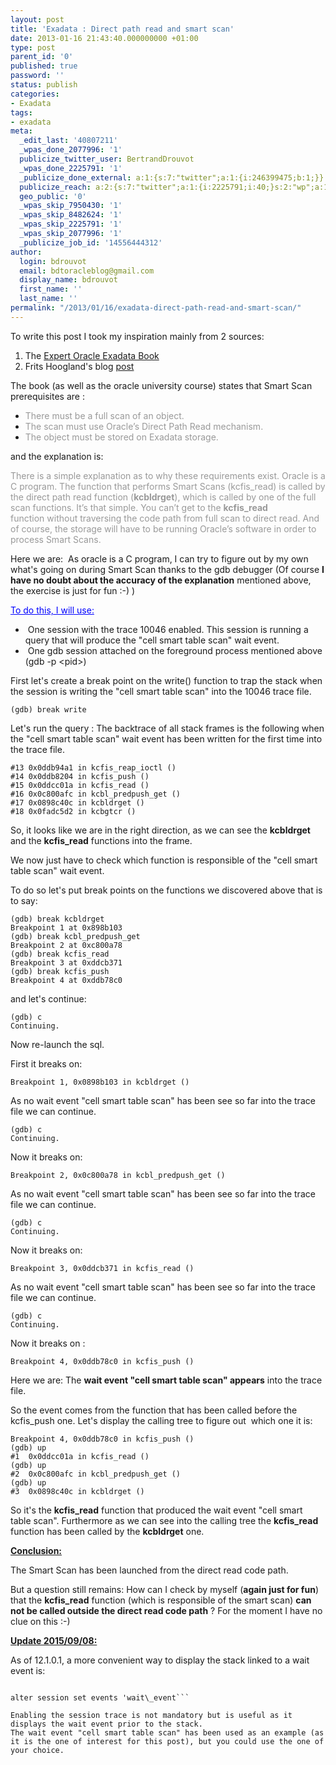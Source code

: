 ```yaml
---
layout: post
title: 'Exadata : Direct path read and smart scan'
date: 2013-01-16 21:43:40.000000000 +01:00
type: post
parent_id: '0'
published: true
password: ''
status: publish
categories:
- Exadata
tags:
- exadata
meta:
  _edit_last: '40807211'
  _wpas_done_2077996: '1'
  publicize_twitter_user: BertrandDrouvot
  _wpas_done_2225791: '1'
  _publicize_done_external: a:1:{s:7:"twitter";a:1:{i:246399475;b:1;}}
  publicize_reach: a:2:{s:7:"twitter";a:1:{i:2225791;i:40;}s:2:"wp";a:1:{i:0;i:11;}}
  geo_public: '0'
  _wpas_skip_7950430: '1'
  _wpas_skip_8482624: '1'
  _wpas_skip_2225791: '1'
  _wpas_skip_2077996: '1'
  _publicize_job_id: '14556444312'
author:
  login: bdrouvot
  email: bdtoracleblog@gmail.com
  display_name: bdrouvot
  first_name: ''
  last_name: ''
permalink: "/2013/01/16/exadata-direct-path-read-and-smart-scan/"
---
```


To write this post I took my inspiration mainly from 2 sources:

1.  The [Expert Oracle Exadata Book](http://www.expertoracleexadata.com)
2.  Frits Hoogland's blog [post](http://fritshoogland.wordpress.com/2013/01/04/oracle-11-2-and-the-direct-path-read-event)

The book (as well as the oracle university course) states that Smart Scan prerequisites are :

-   <span style="color:#999999;">There must be a full scan of an object.</span>
-   <span style="color:#999999;">The scan must use Oracle’s Direct Path Read mechanism.</span>
-   <span style="color:#999999;">The object must be stored on Exadata storage.</span>

and the explanation is:

<span style="color:#999999;">There is a simple explanation as to why these requirements exist. Oracle is a C program. The function that performs Smart Scans (kcfis\_read) is called by the direct path read function (**kcbldrget**), which is called by one of the full scan functions. It’s that simple. You can’t get to the **kcfis\_read** function without traversing the code path from full scan to direct read. And of course, the storage will have to be running Oracle’s software in order to process Smart Scans.</span>

Here we are:  As oracle is a C program, I can try to figure out by my own what's going on during Smart Scan thanks to the gdb debugger (Of course **I have no doubt about the accuracy of the explanation** mentioned above, the exercise is just for fun :-) )

<span style="text-decoration:underline;color:#0000ff;">To do this, I will use:</span>

-    One session with the trace 10046 enabled. This session is running a query that will produce the "cell smart table scan" wait event.
-    One gdb session attached on the foreground process mentioned above (gdb -p &lt;pid&gt;)

First let's create a break point on the write() function to trap the stack when the session is writing the "cell smart table scan" into the 10046 trace file.

    (gdb) break write

Let's run the query : The backtrace of all stack frames is the following when the "cell smart table scan" wait event has been written for the first time into the trace file.

    #13 0x0ddb94a1 in kcfis_reap_ioctl ()
    #14 0x0ddb8204 in kcfis_push ()
    #15 0x0ddcc01a in kcfis_read ()
    #16 0x0c800afc in kcbl_predpush_get ()
    #17 0x0898c40c in kcbldrget ()
    #18 0x0fadc5d2 in kcbgtcr ()

So, it looks like we are in the right direction, as we can see the **kcbldrget** and the **kcfis\_read** functions into the frame.

We now just have to check which function is responsible of the "cell smart table scan" wait event.

To do so let's put break points on the functions we discovered above that is to say:

    (gdb) break kcbldrget
    Breakpoint 1 at 0x898b103
    (gdb) break kcbl_predpush_get
    Breakpoint 2 at 0xc800a78
    (gdb) break kcfis_read
    Breakpoint 3 at 0xddcb371
    (gdb) break kcfis_push
    Breakpoint 4 at 0xddb78c0

and let's continue:

    (gdb) c
    Continuing.

Now re-launch the sql.

First it breaks on:

    Breakpoint 1, 0x0898b103 in kcbldrget ()

As no wait event "cell smart table scan" has been see so far into the trace file we can continue.

    (gdb) c
    Continuing.

Now it breaks on:

    Breakpoint 2, 0x0c800a78 in kcbl_predpush_get ()

As no wait event "cell smart table scan" has been see so far into the trace file we can continue.

    (gdb) c
    Continuing.

Now it breaks on:

    Breakpoint 3, 0x0ddcb371 in kcfis_read ()

As no wait event "cell smart table scan" has been see so far into the trace file we can continue.

    (gdb) c
    Continuing.

Now it breaks on :

    Breakpoint 4, 0x0ddb78c0 in kcfis_push ()

Here we are: The **wait event "cell smart table scan" appears** into the trace file.

So the event comes from the function that has been called before the kcfis\_push one. Let's display the calling tree to figure out  which one it is:

    Breakpoint 4, 0x0ddb78c0 in kcfis_push ()
    (gdb) up
    #1  0x0ddcc01a in kcfis_read ()
    (gdb) up
    #2  0x0c800afc in kcbl_predpush_get ()
    (gdb) up
    #3  0x0898c40c in kcbldrget ()

So it's the **kcfis\_read** function that produced the wait event "cell smart table scan". Furthermore as we can see into the calling tree the **kcfis\_read** function has been called by the **kcbldrget** one.

<span style="text-decoration:underline;">**Conclusion:**</span>

The Smart Scan has been launched from the direct read code path.

But a question still remains: How can I check by myself (**again just for fun**) that the **kcfis\_read** function (which is responsible of the smart scan) **can not be called outside the direct read code path** ? For the moment I have no clue on this :-)

<span style="text-decoration:underline;">**Update 2015/09/08:**</span>

As of 12.1.0.1, a more convenient way to display the stack linked to a wait event is:

```

alter session set events 'wait\_event```

Enabling the session trace is not mandatory but is useful as it displays the wait event prior to the stack.  
The wait event "cell smart table scan" has been used as an example (as it is the one of interest for this post), but you could use the one of your choice.
